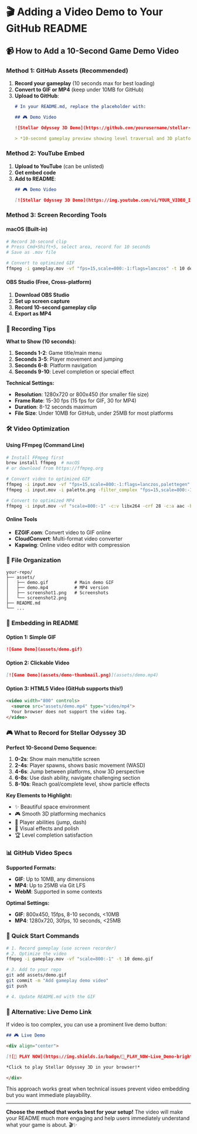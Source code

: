 # 🎬 Adding a Video Demo to Your GitHub README

## 📹 How to Add a 10-Second Game Demo Video

### Method 1: GitHub Assets (Recommended)
1. **Record your gameplay** (10 seconds max for best loading)
2. **Convert to GIF or MP4** (keep under 10MB for GitHub)
3. **Upload to GitHub**:
   ```markdown
   # In your README.md, replace the placeholder with:
   
   ## 🎮 Demo Video
   
   ![Stellar Odyssey 3D Demo](https://github.com/yourusername/stellar-odyssey-3d/assets/your-user-id/your-video-id.gif)
   
   > *10-second gameplay preview showing level traversal and 3D platforming mechanics*
   ```

### Method 2: YouTube Embed
1. **Upload to YouTube** (can be unlisted)
2. **Get embed code**
3. **Add to README**:
   ```markdown
   ## 🎮 Demo Video
   
   [![Stellar Odyssey 3D Demo](https://img.youtube.com/vi/YOUR_VIDEO_ID/maxresdefault.jpg)](https://www.youtube.com/watch?v=YOUR_VIDEO_ID)
   ```

### Method 3: Screen Recording Tools

#### macOS (Built-in)
```bash
# Record 10-second clip
# Press Cmd+Shift+5, select area, record for 10 seconds
# Save as .mov file

# Convert to optimized GIF
ffmpeg -i gameplay.mov -vf "fps=15,scale=800:-1:flags=lanczos" -t 10 demo.gif
```

#### OBS Studio (Free, Cross-platform)
1. **Download OBS Studio**
2. **Set up screen capture**
3. **Record 10-second gameplay clip**
4. **Export as MP4**

### 🎯 Recording Tips

**What to Show (10 seconds):**
1. **Seconds 1-2**: Game title/main menu
2. **Seconds 3-5**: Player movement and jumping
3. **Seconds 6-8**: Platform navigation
4. **Seconds 9-10**: Level completion or special effect

**Technical Settings:**
- **Resolution**: 1280x720 or 800x450 (for smaller file size)
- **Frame Rate**: 15-30 fps (15 fps for GIF, 30 for MP4)
- **Duration**: 8-12 seconds maximum
- **File Size**: Under 10MB for GitHub, under 25MB for most platforms

### 🛠 Video Optimization

#### Using FFmpeg (Command Line)
```bash
# Install FFmpeg first
brew install ffmpeg  # macOS
# or download from https://ffmpeg.org

# Convert video to optimized GIF
ffmpeg -i input.mov -vf "fps=15,scale=800:-1:flags=lanczos,palettegen" palette.png
ffmpeg -i input.mov -i palette.png -filter_complex "fps=15,scale=800:-1:flags=lanczos[x];[x][1:v]paletteuse" output.gif

# Convert to optimized MP4
ffmpeg -i input.mov -vf "scale=800:-1" -c:v libx264 -crf 28 -c:a aac -b:a 128k -t 10 output.mp4
```

#### Online Tools
- **EZGIF.com**: Convert video to GIF online
- **CloudConvert**: Multi-format video converter
- **Kapwing**: Online video editor with compression

### 📁 File Organization
```
your-repo/
├── assets/
│   ├── demo.gif          # Main demo GIF
│   ├── demo.mp4          # MP4 version
│   ├── screenshot1.png   # Screenshots
│   └── screenshot2.png
├── README.md
└── ...
```

### 🔗 Embedding in README

#### Option 1: Simple GIF
```markdown
![Game Demo](assets/demo.gif)
```

#### Option 2: Clickable Video
```markdown
[![Game Demo](assets/demo-thumbnail.png)](assets/demo.mp4)
```

#### Option 3: HTML5 Video (GitHub supports this!)
```html
<video width="800" controls>
  <source src="assets/demo.mp4" type="video/mp4">
  Your browser does not support the video tag.
</video>
```

### 🎮 What to Record for Stellar Odyssey 3D

**Perfect 10-Second Demo Sequence:**
1. **0-2s**: Show main menu/title screen
2. **2-4s**: Player spawns, shows basic movement (WASD)
3. **4-6s**: Jump between platforms, show 3D perspective
4. **6-8s**: Use dash ability, navigate challenging section
5. **8-10s**: Reach goal/complete level, show particle effects

**Key Elements to Highlight:**
- ✨ Beautiful space environment
- 🎮 Smooth 3D platforming mechanics
- 🚀 Player abilities (jump, dash)
- 🌟 Visual effects and polish
- 🏆 Level completion satisfaction

### 📊 GitHub Video Specs

**Supported Formats:**
- **GIF**: Up to 10MB, any dimensions
- **MP4**: Up to 25MB via Git LFS
- **WebM**: Supported in some contexts

**Optimal Settings:**
- **GIF**: 800x450, 15fps, 8-10 seconds, <10MB
- **MP4**: 1280x720, 30fps, 10 seconds, <25MB

### 🚀 Quick Start Commands

```bash
# 1. Record gameplay (use screen recorder)
# 2. Optimize the video
ffmpeg -i gameplay.mov -vf "scale=800:-1" -t 10 demo.gif

# 3. Add to your repo
git add assets/demo.gif
git commit -m "Add gameplay demo video"
git push

# 4. Update README.md with the GIF
```

### 🔄 Alternative: Live Demo Link

If video is too complex, you can use a prominent live demo button:

```markdown
## 🎮 Live Demo

<div align="center">

[![🚀 PLAY NOW](https://img.shields.io/badge/🚀_PLAY_NOW-Live_Demo-brightgreen?style=for-the-badge&logo=rocket)](https://dainty-mochi-d3e90e.netlify.app)

*Click to play Stellar Odyssey 3D in your browser!*

</div>
```

This approach works great when technical issues prevent video embedding but you want immediate playability.

---

**Choose the method that works best for your setup!** The video will make your README much more engaging and help users immediately understand what your game is about. 🎬✨
